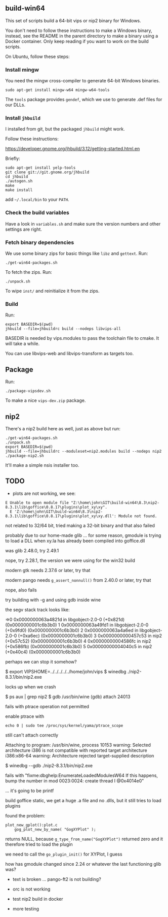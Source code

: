 ## build-win64

This set of scripts build a 64-bit vips or nip2 binary for Windows. 

You don't need to follow these instructions to make a Windows binary,
instead, see the README in the parent directory to make a binary using
a Docker container. Only keep reading if you want to work on the build
scripts.

On Ubuntu, follow these steps:

### Install mingw

You need the mingw cross-compiler to generate 64-bit Windows binaries.

	sudo apt-get install mingw-w64 mingw-w64-tools

The `tools` package provides `gendef`, which we use to generate .def files for
our DLLs.

### Install `jhbuild`

I installed from git, but the packaged `jhbuild` might work. 

Follow these instructions:

https://developer.gnome.org/jhbuild/3.12/getting-started.html.en

Briefly:

	sudo apt-get install yelp-tools
	git clone git://git.gnome.org/jhbuild
	cd jhbuild
	./autogen.sh
	make
	make install

add `~/.local/bin` to your `PATH`.

### Check the build variables

Have a look in `variables.sh` and make sure the version numbers and other
settings are right. 

### Fetch binary dependencies

We use some binary zips for basic things like `libz` and `gettext`. Run:

	./get-win64-packages.sh

To fetch the zips. Run:

	./unpack.sh

To wipe `inst/` and reinitialize it from the zips.

### Build

Run:

	export BASEDIR=$(pwd)
	jhbuild --file=jhbuildrc build --nodeps libvips-all

BASEDIR is needed by vips.modules to pass the toolchain file to cmake. 
It will take a while. 

You can use libvips-web and libvips-transform as targets too.

## Package

Run:

	./package-vipsdev.sh 

To make a nice `vips-dev.zip` package. 

## nip2

There's a nip2 build here as well, just as above but run:

	./get-win64-packages.sh
	./unpack.sh
	export BASEDIR=$(pwd)
	jhbuild --file=jhbuildrc --moduleset=nip2.modules build --nodeps nip2
	./package-nip2.sh

It'll make a simple nsis installer too. 

## TODO

* plots are not working, we see:

```
E Unable to open module file "Z:\home\john\GIT\build-win64\8.3\nip2-8.3.1\lib\goffice\0.8.17\plugins\plot_xy\xy".
  E 'Z:\home\john\GIT\build-win64\8.3\nip2-8.3.1\lib\goffice\0.8.17\plugins\plot_xy\xy.dll': Module not found.
```

  not related to 32/64 bit, tried making a 32-bit binary and that also failed

  probably due to our home-made glib ... for some reason, gmodule is trying to
  load a DLL when xy.la has already been compiled into goffice.dll 

  was glib 2.48.0, try 2.49.1

  nope, try 2.28.1, the version we were using for the win32 build

  modern gtk needs 2.37.6 or later, try that

  modern pango needs `g_assert_nonnull()` from 2.40.0 or later, try that

  nope, also fails

  try building with -g and using gdb inside wine

  the segv stack track looks like:

=>0 0x0000000063a4821d in libgobject-2.0-0 (+0x821d) (0x0000000001c6b3b0)
  1 0x0000000063a49fd1 in libgobject-2.0-0 (+0x9fd0) (0x0000000001c6b3b0)
  2 0x0000000063a4a6ed in libgobject-2.0-0 (+0xa6ec) (0x0000000001c6b3b0)
  3 0x0000000000457c53 in nip2 (+0x57c52) (0x0000000001c6b3b0)
  4 0x00000000004586fc in nip2 (+0x586fb) (0x0000000001c6b3b0)
  5 0x00000000004040c5 in nip2 (+0x40c4) (0x0000000001c6b3b0)

  perhaps we can stop it somehow?

  $ export VIPSHOME=../../../../../home/john/vips
  $ winedbg ./nip2-8.3.1/bin/nip2.exe 

  locks up when we crash

  $ ps aux | grep nip2
  $ gdb /usr/bin/wine
  (gdb) attach 24013

  fails with ptrace operation not permitted

  enable ptrace with

	echo 0 | sudo tee /proc/sys/kernel/yama/ptrace_scope

  still can't attach correctly

Attaching to program: /usr/bin/wine, process 10153
warning: Selected architecture i386 is not compatible with reported target architecture i386:x86-64
warning: Architecture rejected target-supplied description

  $ winedbg --gdb ./nip2-8.3.1/bin/nip2.exe 

  fails with "fixme:dbghelp:EnumerateLoadedModulesW64 If this happens, bump the
number in mod 0023:0024: create thread I @0x4014e0"

  ... it's going to be printf

  build goffice static, we get a huge .a file and no .dlls, but it still tries 
  to load plugins

  found the problem:

```
plot_new_gplot():plot.c
	gog_plot_new_by_name( "GogXYPlot" );
```
  
  returns NULL, because `g_type_from_name("GogXYPlot")` returned zero and it
  therefore tried to load the plugin

  we need to call the `go_plugin_init()` for XYPlot, I guess

  how has gmodule changed since 2.24 or whatever the last functioning glib was?

* text is broken ... pango-ft2 is not building?

* orc is not working

* test nip2 build in docker

* more testing

